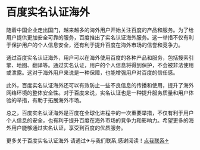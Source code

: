 # 百度实名认证海外

随着中国企业走出国门，越来越多的海外用户开始关注百度的产品和服务。为了给用户提供更加安全可靠的服务，百度推出了实名认证海外服务。这一举措不仅有利于保护用户的个人信息安全，还有利于提升百度在海外市场的信誉和竞争力。

通过百度实名认证海外，用户可以在海外使用百度的各种产品和服务，包括搜索引擎、地图、翻译等。通过实名认证，用户的个人信息将得到保护，不会被非法使用或泄露。这对于海外用户来说是一种保障，也能增强用户对百度的信任感。

此外，百度实名认证海外还可以有效防止一些不良信息的传播和使用，提升了海外网络环境的整体安全性。对于百度来说，实名认证也是一种提升服务质量和用户体验的举措，有助于拓展海外市场。

总之，百度实名认证海外是百度在全球化进程中的一次重要举措，不仅有利于用户个人信息的安全，也有利于提升百度在海外市场的竞争力和影响力。希望更多的海外用户能够通过实名认证，享受到百度的优质服务。

更多关于百度实名认证海外 请通过✈与我们联系,感谢阅读！[点我联系✈](https://u.G208.com)